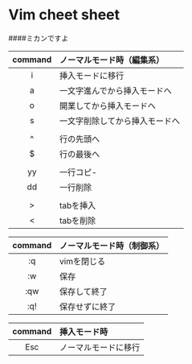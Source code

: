 # Vim cheet sheet

####ミカンですよ


| command    |ノーマルモード時（編集系）     |
|:----------:|:------------------------------|
|     i      |挿入モードに移行               |
|     a      |一文字進んでから挿入モードへ   |
|     o      |開業してから挿入モードへ       |
|     s      |一文字削除してから挿入モードへ |
|            ||
|     ^      |行の先頭へ                     |
|     $      |行の最後へ                     |
|            ||
|     yy     |一行コピ-                      |
|     dd     |一行削除                       |
|            ||
|     >      |tabを挿入                      |
|     <      |tabを削除                      |

| command    |ノーマルモード時（制御系）     |
|:----------:|:------------------------------|
|    :q      |vimを閉じる                    |
|    :w      |保存                           |
|    :qw     |保存して終了                   |
|    :q!     |保存せずに終了                 |

| command    |挿入モード時                   |
|:----------:|:------------------------------|
|     Esc    |ノーマルモードに移行           | 
